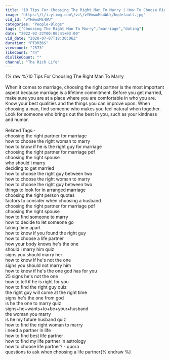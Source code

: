 ```yaml
---
title: "10 Tips For Choosing The Right Man To Marry | How To Choose Right Partner To Marry"
image: "https:\/\/i.ytimg.com\/vi\/vYHmwoMs4WU\/hqdefault.jpg"
vid_id: "vYHmwoMs4WU"
categories: "People-Blogs"
tags: ["Choosing The Right Man To Marry","marriage","dating"]
date: "2022-02-22T00:00:41+03:00"
vid_date: "2020-07-07T18:30:06Z"
duration: "PT8M36S"
viewcount: "2573"
likeCount: "44"
dislikeCount: ""
channel: "The Rich Life"
---
```

{% raw %}10 Tips For Choosing The Right Man To Marry<br /><br />When it comes to marriage, choosing the right partner is the most important aspect because marriage is a lifetime commitment. Before you get married, make sure you are at a place where you are comfortable in who you are. Know your best qualities and the things you can improve upon. When choosing a man, find someone who makes you feel natural when together. Look for someone who brings out the best in you, such as your kindness and humor.<br /><br />Related Tags:-<br />choosing the right partner for marriage<br />how to choose the right woman to marry<br />how to know if he is the right guy for marriage<br />choosing the right partner for marriage pdf<br />choosing the right spouse<br />who should i marry<br />deciding to get married<br />how to choose the right guy between two<br />how to choose the right woman to marry<br />how to choose the right guy between two<br />things to look for in arranged marriage<br />choosing the right person quotes<br />factors to consider when choosing a husband<br />choosing the right partner for marriage pdf<br />choosing the right spouse<br />how to find someone to marry<br />how to decide to let someone go<br />taking time apart<br />how to know if you found the right guy<br />how to choose a life partner<br />how your body knows he's the one<br />should i marry him quiz<br />signs you should marry her<br />how to know if he's not the one<br />signs you should not marry him<br />how to know if he's the one god has for you<br />25 signs he's not the one<br />how to tell if he is right for you<br />how to find the right guy quiz<br />the right guy will come at the right time<br />signs he's the one from god<br />is he the one to marry quiz<br />signs+he+wants+to+be+your+husband<br />the woman you marry<br />is he my future husband quiz<br />how to find the right woman to marry<br />i need a partner in life<br />how to find best life partner<br />how to find my life partner in astrology<br />how to choose life partner? - quora<br />questions to ask when choosing a life partner{% endraw %}
